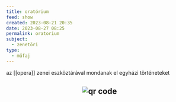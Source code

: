 ```yaml
---
title: oratórium
feed: show
created: 2023-08-21 20:35
date: 2023-08-27 08:25
permalink: oratorium
subject:
  - zenetöri
type:
  - műfaj
---
```


az [[opera]] zenei eszköztárával mondanak el egyházi történeteket



## <p style="text-align: center;"><img src="https://chart.googleapis.com/chart?cht=qr&chl=https://notes.andrasdenes.com/oratorium&chs=180x180&choe=UTF-8&chld=L|2" alt="qr code"></p>

